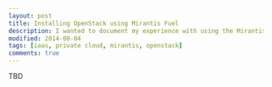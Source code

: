 ```yaml
---
layout: post
title: Installing OpenStack using Mirantis Fuel
description: I wanted to document my experience with using the Mirantis Fuel OpenStack installer on some hardware I had lying around the basement.
modified: 2014-08-04
tags: [iaas, private cloud, mirantis, openstack]
comments: true
---
```


TBD

